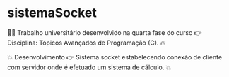 # sistemaSocket
:student: Trabalho universitário desenvolvido na quarta fase do curso :point_right: Disciplina: Tópicos Avançados de Programação (C). :fire:

:boom: Desenvolvimento :point_right: Sistema socket estabelecendo conexão de cliente com servidor onde é efetuado um sistema de cálculo. :boom:

